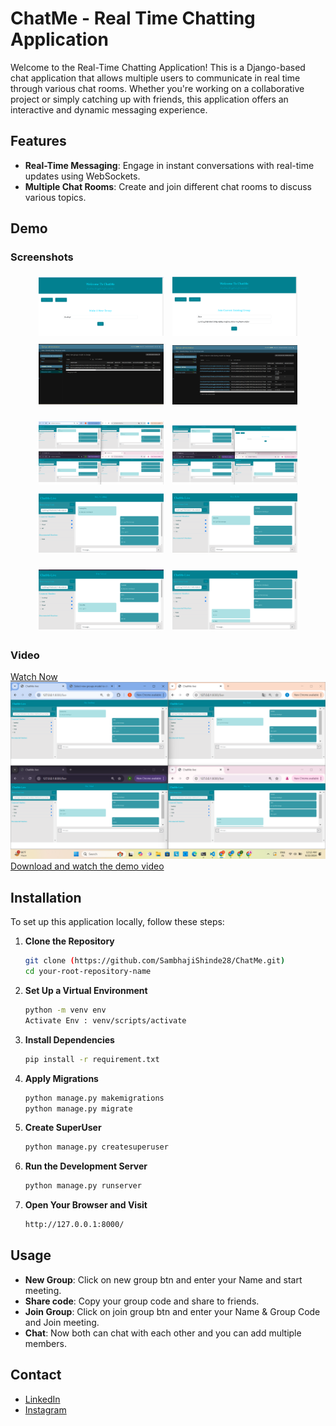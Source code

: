 # ChatMe - Real Time Chatting Application

Welcome to the Real-Time Chatting Application! This is a Django-based chat application that allows multiple users to communicate in real time through various chat rooms. Whether you're working on a collaborative project or simply catching up with friends, this application offers an interactive and dynamic messaging experience.

## Features

- **Real-Time Messaging**: Engage in instant conversations with real-time updates using WebSockets.
- **Multiple Chat Rooms**: Create and join different chat rooms to discuss various topics.

## Demo

### Screenshots

<p align="center">
  <img src="Images/new-group-sc.png" alt="new group" width="200" style="margin: 5px;">
  <img src="Images/join-group-sc.png" alt="join group" width="200" style="margin: 5px;">
  <img src="Images/groups-table-sc.png" alt="groups table" width="200" style="margin: 5px;">
  <img src="Images/chat-table-sc-2.png" alt="chat table" width="200" style="margin: 5px;">
</p>
<p align="center">
  <img src="Images/four-people-chat-sc.png" alt="group chat" width="200" style="margin: 5px;">
  <img src="Images/one-people-leave-chat-sc.png" alt="one people leave" width="200" style="margin: 5px;">
  <img src="Images/sambhaji-chat-sc.png" alt="sambhaji chat" width="200" style="margin: 5px;">
  <img src="Images/rohit-chat-sc.png" alt="rohit chat" width="200" style="margin: 5px;">
</p>
<p align="center">
  <img src="Images/vishal-chat-sc.png" alt="vishal chat" width="200" style="margin: 5px;">
  <img src="Images/jay-chat-sc.png" alt="jay" width="200" style="margin: 5px;">
</p>

### Video

[Watch Now](Chat-Video/upload-video.mp4)
[![Watch the video](Images/four-people-chat-sc-2.png)](Chat-Video/upload-video.mp4)
[Download and watch the demo video](Chat-Video/upload-video.mp4)

## Installation

To set up this application locally, follow these steps:

1. **Clone the Repository**
   ```bash
   git clone (https://github.com/SambhajiShinde28/ChatMe.git)
   cd your-root-repository-name

2. **Set Up a Virtual Environment**
   ```bash
   python -m venv env
   Activate Env : venv/scripts/activate

3. **Install Dependencies**
   ```bash
   pip install -r requirement.txt

4. **Apply Migrations**
   ```bash
   python manage.py makemigrations
   python manage.py migrate

5. **Create SuperUser**
   ```bash
   python manage.py createsuperuser

6. **Run the Development Server**
   ```bash
   python manage.py runserver

7. **Open Your Browser and Visit**
   ```bash
   http://127.0.0.1:8000/

## Usage

- **New Group**: Click on new group btn and enter your Name and start meeting.
- **Share code**: Copy your group code and share to friends.
- **Join Group**: Click on join group btn and enter your Name & Group Code and Join meeting.
- **Chat**: Now both can chat with each other and you can add multiple members.

## Contact

- [LinkedIn](https://www.linkedin.com/in/sambhaji-shinde-1679ab309/)
- [Instagram](https://www.instagram.com/sambhaji_26/)
